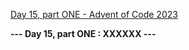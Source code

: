 [Day 15, part ONE - Advent of Code 2023](https://adventofcode.com/2023/day/15)

**--- Day 15, part ONE : XXXXXX ---**

